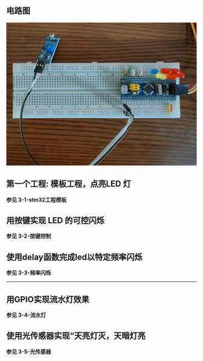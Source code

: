 ## 电路图
![alt text](files/电路图.jpg)

## 第一个工程: 模板工程，点亮LED 灯
**参见 3-1-stm32工程模板**

## 用按键实现 LED 的可控闪烁
**参见 3-2-按键控制**

## 使用delay函数完成led以特定频率闪烁
**参见 3-3-频率闪烁**

---

## 用GPIO实现流水灯效果
**参见 3-4-流水灯**

## 使用光传感器实现“天亮灯灭，天暗灯亮
**参见 3-5-光传感器**
